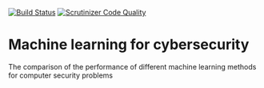 [![Build Status](https://travis-ci.org/Logo252/Machine-learning-for-cybersecurity.svg?branch=master)](https://travis-ci.org/Logo252/Machine-learning-for-cybersecurity)
[![Scrutinizer Code Quality](https://scrutinizer-ci.com/g/Logo252/Machine-learning-for-cybersecurity/badges/quality-score.png?b=master)](https://scrutinizer-ci.com/g/Logo252/Machine-learning-for-cybersecurity/?branch=master)

# Machine learning for cybersecurity
The comparison of the performance of different machine learning methods for computer security problems